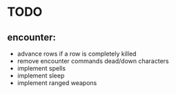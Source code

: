# TODO

## encounter:
- advance rows if a row is completely killed
- remove encounter commands dead/down characters
- implement spells
- implement sleep
- implement ranged weapons
